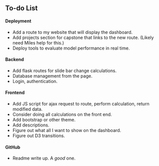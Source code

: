 ## To-do List

#### Deployment
- Add a route to my website that will display the dashboard.
- Add projects section for capstone that links to the new route. (Likely need Miles help for this.)
- Deploy tools to evaluate model performance in real time.

#### Backend
- Add flask routes for slide bar change calculations.
- Database management from the page.
- Login, authentication.

#### Frontend
- Add JS script for ajax request to route, perform calculation, return modified data.
- Consider doing all calculations on the front end.
- Add bootstrap or other theme.
- Add descriptions.
- Figure out what all I want to show on the dashboard.
- Figure out D3 transitions.


#### GitHub
- Readme write up. A _good_ one.


